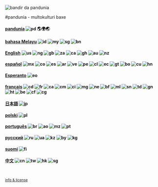 
![](http://www.pandunia.info/bandir/bandir.png "bandir da pandunia")

#pandunia - multokulturi baxe

#### [pandunia](pandunia/index.md) ![](http://pandunia.info/bandir/qpn.svg "pd") 🌎🌍🌏

#### [bahasa Melayu](malayi/index.md) ![](http://pandunia.info/bandir/id.svg "id") ![](http://pandunia.info/bandir/my.svg "my") ![](http://pandunia.info/bandir/sg.svg "sg") ![](http://pandunia.info/bandir/bn.svg "bn")

#### [English](engli/index.md) ![](http://pandunia.info/bandir/us.svg "us") ![](http://pandunia.info/bandir/ng.svg "ng") ![](http://pandunia.info/bandir/gb.svg "gb") ![](http://pandunia.info/bandir/za.svg "za") ![](http://pandunia.info/bandir/ca.svg "ca") ![](http://pandunia.info/bandir/gh.svg "gh") ![](http://pandunia.info/bandir/au.svg "au") ![](http://pandunia.info/bandir/nz.svg "nz")

#### [español](espani/index.md) ![](http://pandunia.info/bandir/mx.svg "mx") ![](http://pandunia.info/bandir/co.svg "co") ![](http://pandunia.info/bandir/es.svg "es") ![](http://pandunia.info/bandir/ar.svg "ar") ![](http://pandunia.info/bandir/ve.svg "ve") ![](http://pandunia.info/bandir/pe.svg "pe") ![](http://pandunia.info/bandir/cl.svg "cl") ![](http://pandunia.info/bandir/ec.svg "ec") ![](http://pandunia.info/bandir/gt.svg "gt") ![](http://pandunia.info/bandir/bo.svg "bo") ![](http://pandunia.info/bandir/cu.svg "cu") ![](http://pandunia.info/bandir/hn.svg "hn")

#### [Esperanto](esperanti/index.md) ![](http://pandunia.info/bandir/eo.svg "eo")

#### [français](fransi/index.md) ![](http://pandunia.info/bandir/cd.svg "cd") ![](http://pandunia.info/bandir/fr.svg "fr") ![](http://pandunia.info/bandir/ca.svg "ca") ![](http://pandunia.info/bandir/cm.svg "cm") ![](http://pandunia.info/bandir/ci.svg "ci") ![](http://pandunia.info/bandir/mg.svg "mg") ![](http://pandunia.info/bandir/ne.svg "ne") ![](http://pandunia.info/bandir/bf.svg "bf") ![](http://pandunia.info/bandir/ml.svg "ml") ![](http://pandunia.info/bandir/sn.svg "sn") ![](http://pandunia.info/bandir/td.svg "td") ![](http://pandunia.info/bandir/gn.svg "gn") ![](http://pandunia.info/bandir/ht.svg "ht") ![](http://pandunia.info/bandir/be.svg "be") ![](http://pandunia.info/bandir/cf.svg "cf") ![](http://pandunia.info/bandir/cg.svg "cg")

#### [日本語](niponi/index.md) ![](http://pandunia.info/bandir/jp.svg "jp")

#### [polski](polski/index.md) ![](http://pandunia.info/bandir/pl.svg "pl")

#### [português](portugali/index.md) ![](http://pandunia.info/bandir/br.svg "br") ![](http://pandunia.info/bandir/ao.svg "ao") ![](http://pandunia.info/bandir/mz.svg "mz") ![](http://pandunia.info/bandir/pt.svg "pt")

#### [русский](rusi/index.md) ![](http://pandunia.info/bandir/ru.svg "ru") ![](http://pandunia.info/bandir/ua.svg "ua") ![](http://pandunia.info/bandir/kz.svg "kz") ![](http://pandunia.info/bandir/by.svg "by") ![](http://pandunia.info/bandir/kg.svg "kg")

#### [suomi](suomi/index.md) ![](http://pandunia.info/bandir/fi.svg "fi")

#### [中文](cini/index.md) ![](http://pandunia.info/bandir/cn.svg "cn") ![](http://pandunia.info/bandir/tw.svg "tw") ![](http://pandunia.info/bandir/hk.svg "hk") ![](http://pandunia.info/bandir/sg.svg "sg")

<small><br><br>[info & license](README.md)</small>
